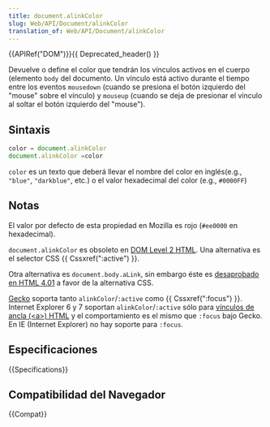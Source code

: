 ```yaml
---
title: document.alinkColor
slug: Web/API/Document/alinkColor
translation_of: Web/API/Document/alinkColor
---
```


{{APIRef("DOM")}}{{ Deprecated_header() }}

Devuelve o define el color que tendrán los vínculos activos en el cuerpo (elemento `body` del documento. Un vínculo está activo durante el tiempo entre los eventos `mousedown` (cuando se presiona el botón izquierdo del "mouse" sobre el vínculo) y `mouseup` (cuando se deja de presionar el vínculo al soltar el botón izquierdo del "mouse").

## Sintaxis

```js
color = document.alinkColor
document.alinkColor =color
```

`color` es un texto que deberá llevar el nombre del color en inglés(e.g., `"blue"`, `"darkblue"`, etc.) o el valor hexadecimal del color (e.g., `#0000FF`)

## Notas

El valor por defecto de esta propiedad en Mozilla es rojo (`#ee0000` en hexadecimal).

`document.alinkColor` es obsoleto en [DOM Level 2 HTML](https://www.w3.org/TR/DOM-Level-2-HTML/html.html#ID-26809268). Una alternativa es el selector CSS {{ Cssxref(":active") }}.

Otra alternativa es `document.body.aLink`, sin embargo éste es [desaprobado en HTML 4.01](https://www.w3.org/TR/html401/struct/global.html#adef-alink) a favor de la alternativa CSS.

[Gecko](/es/Gecko) soporta tanto `alinkColor`/`:active` como {{ Cssxref(":focus") }}. Internet Explorer 6 y 7 soportan `alinkColor`/`:active` sólo para [vínculos de ancla (\<a>) HTML](/es/HTML/Element/a) y el comportamiento es el mismo que `:focus` bajo Gecko. En IE (Internet Explorer) no hay soporte para `:focus`.

## Especificaciones

{{Specifications}}

## Compatibilidad del Navegador

{{Compat}}
